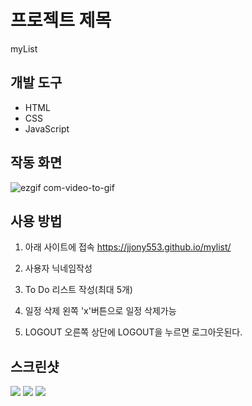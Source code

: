 
# 프로젝트 제목
myList
## 개발 도구
* HTML
* CSS
* JavaScript
## 작동 화면
![ezgif com-video-to-gif](https://user-images.githubusercontent.com/55618626/70772764-db615b00-1db8-11ea-8ac3-cc161b78221c.gif)
## 사용 방법 
1. 아래 사이트에 접속
https://jjony553.github.io/mylist/ 

2. 사용자 닉네임작성

3. To Do 리스트 작성(최대 5개)

4. 일정 삭제
왼쪽 'x'버튼으로 일정 삭제가능

5. LOGOUT
오른쪽 상단에 LOGOUT을 누르면 로그아웃된다.

## 스크린샷

<div>
  <img src ="https://user-images.githubusercontent.com/55618626/70729175-065e9700-1d46-11ea-83f8-d5018574f00d.png">
  <img src ="https://user-images.githubusercontent.com/55618626/70729195-137b8600-1d46-11ea-8f68-684824b8842b.png">
  <img src ="https://user-images.githubusercontent.com/55618626/70729206-18403a00-1d46-11ea-9fa7-bcbcc8a1ca44.png">
</div>
